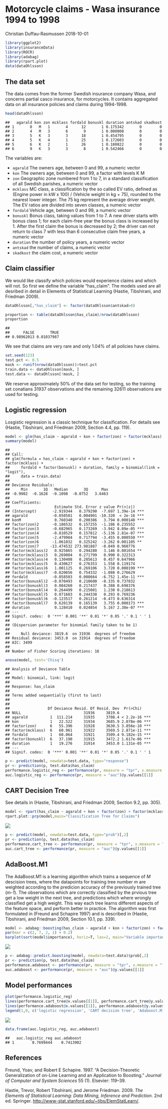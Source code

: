 Motorcycle claims - Wasa insurance 1994 to 1998
================
Christian Duffau-Rasmussen
2018-10-01

``` r
library(ggplot2)
library(insuranceData)
library(ROCR)
library(adabag)
library(rpart.plot)
data(dataOhlsson)
```

## The data set

The data comes from the former Swedish insurance company Wasa, and
concerns partial casco insurance, for motorcycles. It contains
aggregated data on all insurance policies and claims during
    1994-1998.

``` r
head(dataOhlsson)
```

    ##   agarald kon zon mcklass fordald bonuskl duration antskad skadkost
    ## 1       0   M   1       4      12       1 0.175342       0        0
    ## 2       4   M   3       6       9       1 0.000000       0        0
    ## 3       5   K   3       3      18       1 0.454795       0        0
    ## 4       5   K   4       1      25       1 0.172603       0        0
    ## 5       6   K   2       1      26       1 0.180822       0        0
    ## 6       9   K   3       3       8       1 0.542466       0        0

The variables are:

  - `agarald` The owners age, between 0 and 99, a numeric vector
  - `kon` The owners age, between 0 and 99, a factor with levels K M
  - `zon` Geographic zone numbered from 1 to 7, in a standard
    classification of all Swedish parishes, a numeric vector
  - `mcklass` MC class, a classification by the so called EV ratio,
    defined as (Engine power in kW x 100) / (Vehicle weight in kg + 75),
    rounded to the nearest lower integer. The 75 kg represent the
    average driver weight. The EV ratios are divided into seven classes,
    a numeric vector
  - `fordald` Vehicle age, between 0 and 99, a numeric vector
  - `bonuskl` Bonus class, taking values from 1 to 7. A new driver
    starts with bonus class 1; for each claim-free year the bonus class
    is increased by 1. After the first claim the bonus is decreased by
    2; the driver can not return to class 7 with less than 6 consecutive
    claim free years, a numeric vector
  - `duration` the number of policy years, a numeric vector
  - `antskad` the number of claims, a numeric vector
  - `skadkost` the claim cost, a numeric vector

## Claim classifier

We would like classify which policies would experience claims and which
will not. So first we define the variable “has\_claim”. The models used
are all desribed in detail in Elements of Statistical Learning (Hastie,
Tibshirani, and Friedman 2009).

``` r
dataOhlsson[,"has_claim"] <- factor(dataOhlsson$antskad>0)
```

``` r
proportion <- table(dataOhlsson$has_claim)/nrow(dataOhlsson)
proportion
```

    ## 
    ##      FALSE       TRUE 
    ## 0.98962013 0.01037987

We see that claims are very rare and only 1.04% of all policies have
claims.

``` r
set.seed(123)
test.pct <- 0.5
mask <- runif(nrow(dataOhlsson))>test.pct
train.data <- dataOhlsson[mask, ]
test.data <- dataOhlsson[!mask, ]
```

We reserve approximately 50% of the data set for testing, so the
training set conatians 31937 observations and the remaining 32611
observations are used for testing.

## Logistic regression

Losgistic regression is a classic technique for classification. For
details see (Hastie, Tibshirani, and Friedman 2009, Section 4.4,
pp. 119).

``` r
model <- glm(has_claim ~ agarald + kon + factor(zon) + factor(mcklass) + fordald + factor(bonuskl) + duration, family=binomial(link='logit'), data=train.data)
summary(model)
```

    ## 
    ## Call:
    ## glm(formula = has_claim ~ agarald + kon + factor(zon) + factor(mcklass) + 
    ##     fordald + factor(bonuskl) + duration, family = binomial(link = "logit"), 
    ##     data = train.data)
    ## 
    ## Deviance Residuals: 
    ##     Min       1Q   Median       3Q      Max  
    ## -0.9902  -0.1628  -0.1098  -0.0752   3.6463  
    ## 
    ## Coefficients:
    ##                    Estimate Std. Error z value Pr(>|z|)    
    ## (Intercept)       -2.919344   0.379290  -7.697 1.39e-14 ***
    ## agarald           -0.050581   0.004901 -10.320  < 2e-16 ***
    ## konM               0.760340   0.200386   3.794 0.000148 ***
    ## factor(zon)2      -0.186532   0.157255  -1.186 0.235552    
    ## factor(zon)3      -0.682965   0.173269  -3.942 8.09e-05 ***
    ## factor(zon)4      -0.810529   0.157812  -5.136 2.81e-07 ***
    ## factor(zon)5      -2.479984   0.717794  -3.455 0.000550 ***
    ## factor(zon)6      -1.061032   0.325242  -3.262 0.001105 ** 
    ## factor(zon)7     -13.474532 273.981887  -0.049 0.960776    
    ## factor(mcklass)2   0.925865   0.294280   3.146 0.001654 ** 
    ## factor(mcklass)3   0.269004   0.271799   0.990 0.322313    
    ## factor(mcklass)4   0.130408   0.285613   0.457 0.647966    
    ## factor(mcklass)5   0.430627   0.276353   1.558 0.119174    
    ## factor(mcklass)6   1.001125   0.269106   3.720 0.000199 ***
    ## factor(mcklass)7  -0.820656   0.754332  -1.088 0.276629    
    ## fordald           -0.058503   0.008664  -6.752 1.45e-11 ***
    ## factor(bonuskl)2  -0.070493   0.210600  -0.335 0.737832    
    ## factor(bonuskl)3   0.084260   0.217437   0.388 0.698376    
    ## factor(bonuskl)4   0.264499   0.215001   1.230 0.218613    
    ## factor(bonuskl)5   0.071683   0.244338   0.293 0.769236    
    ## factor(bonuskl)6  -0.123517   0.261214  -0.473 0.636314    
    ## factor(bonuskl)7   0.620139   0.165139   3.755 0.000173 ***
    ## duration           0.128410   0.024854   5.167 2.38e-07 ***
    ## ---
    ## Signif. codes:  0 '***' 0.001 '**' 0.01 '*' 0.05 '.' 0.1 ' ' 1
    ## 
    ## (Dispersion parameter for binomial family taken to be 1)
    ## 
    ##     Null deviance: 3819.6  on 31936  degrees of freedom
    ## Residual deviance: 3453.0  on 31914  degrees of freedom
    ## AIC: 3499
    ## 
    ## Number of Fisher Scoring iterations: 16

``` r
anova(model, test='Chisq')
```

    ## Analysis of Deviance Table
    ## 
    ## Model: binomial, link: logit
    ## 
    ## Response: has_claim
    ## 
    ## Terms added sequentially (first to last)
    ## 
    ## 
    ##                 Df Deviance Resid. Df Resid. Dev  Pr(>Chi)    
    ## NULL                            31936     3819.6              
    ## agarald          1  111.214     31935     3708.4 < 2.2e-16 ***
    ## kon              1   22.522     31934     3685.9 2.078e-06 ***
    ## factor(zon)      6   55.396     31928     3630.5 3.856e-10 ***
    ## factor(mcklass)  6   60.961     31922     3569.5 2.871e-11 ***
    ## fordald          1   60.064     31921     3509.4 9.182e-15 ***
    ## factor(bonuskl)  6   37.190     31915     3472.2 1.617e-06 ***
    ## duration         1   19.276     31914     3453.0 1.131e-05 ***
    ## ---
    ## Signif. codes:  0 '***' 0.001 '**' 0.01 '*' 0.05 '.' 0.1 ' ' 1

``` r
p <- predict(model, newdata=test.data, type="response")
pr <- prediction(p, test.data$has_claim)
performance.logistic_reg <- performance(pr, measure = "tpr", x.measure = "fpr")
auc.logistic_reg <- performance(pr, measure = "auc")@y.values[[1]]
```

## CART Decision Tree

See details in (Hastie, Tibshirani, and Friedman 2009, Section 9.2,
pp. 305).

``` r
model <- rpart(has_claim ~ agarald + kon + factor(zon) + factor(mcklass) + fordald + factor(bonuskl) + duration, data=train.data, method='class',control=rpart.control(minsplit=20, cp=0.0001))
rpart.plot::prp(model,main="Classification Tree for Claims")
```

![](analysis_files/figure-gfm/unnamed-chunk-9-1.png)<!-- -->

``` r
p <- predict(model, newdata=test.data, type="prob")[,2]
pr <- prediction(p, test.data$has_claim)
performance.cart_tree <- performance(pr, measure = "tpr", x.measure = "fpr")
auc.cart_tree <- performance(pr, measure = "auc")@y.values[[1]]
```

## AdaBoost.M1

The AdaBoost.M1 is a learning algorithm which trains a sequence of *M*
descision trees, where the datapoints for training tree number *m* are
weighted according to the predicion accuracy of the previously trained
tree (*m-1*). The observations which are correctly classified by the
prvious tree get a low weight in the next tree, and predictions which
where wrongly classified get a high weight. This way each tree learns
different aspects of the feature space, and perform better in practice.
The algorithm was first formulated in (Freund and Schapire 1997) and is
described in (Hastie, Tibshirani, and Friedman 2009, Section 10.1,
pp. 339).

``` r
model <- adabag::boosting(has_claim ~ agarald + kon + factor(zon) + factor(mcklass) + fordald + factor(bonuskl) + duration, data=train.data, mfinal=100, boos=F, coeflearn='Freund')
par(mar = c(2, 7, 2, 1) + 0.2)
barplot(sort(model$importance), horiz=T, las=2, main="Variable importance")
```

![](analysis_files/figure-gfm/unnamed-chunk-11-1.png)<!-- -->

``` r
p <- adabag::predict.boosting(model, newdata=test.data)$prob[,2]
pr <- prediction(p, test.data$has_claim)
performance.adaboost <- performance(pr, measure = "tpr", x.measure = "fpr")
auc.adaboost <- performance(pr, measure = "auc")@y.values[[1]]
```

## Model performances

``` r
plot(performance.logistic_reg)
lines(performance.cart_tree@x.values[[1]], performance.cart_tree@y.values[[1]], col=2, new=T)
lines(performance.adaboost@x.values[[1]], performance.adaboost@y.values[[1]], col=3, new=T)
legend(1,0, c('logistic regression', 'CART decision tree', 'Adaboost.M1'), lwd=1, col=1:3, xjust=1, yjust=0)
```

![](analysis_files/figure-gfm/unnamed-chunk-13-1.png)<!-- -->

``` r
data.frame(auc.logistic_reg, auc.adaboost)
```

    ##   auc.logistic_reg auc.adaboost
    ## 1        0.7699444    0.7413902

## References

<div id="refs" class="references">

<div id="ref-freund1997decision">

Freund, Yoav, and Robert E Schapire. 1997. “A Decision-Theoretic
Generalization of on-Line Learning and an Application to Boosting.”
*Journal of Computer and System Sciences* 55 (1). Elsevier: 119–39.

</div>

<div id="ref-elements_of_statistical_learning">

Hastie, Trevor, Robert Tibshirani, and Jerome Friedman. 2009. *The
Elements of Statistical Learning: Data Mining, Inference and
Prediction*. 2nd ed. Springer.
<http://www-stat.stanford.edu/~tibs/ElemStatLearn/>.

</div>

</div>
